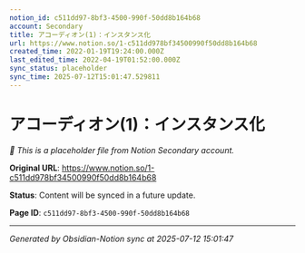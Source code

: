 ```yaml
---
notion_id: c511dd97-8bf3-4500-990f-50dd8b164b68
account: Secondary
title: アコーディオン(1)：インスタンス化
url: https://www.notion.so/1-c511dd978bf34500990f50dd8b164b68
created_time: 2022-01-19T19:24:00.000Z
last_edited_time: 2022-04-19T01:52:00.000Z
sync_status: placeholder
sync_time: 2025-07-12T15:01:47.529811
---
```


# アコーディオン(1)：インスタンス化

*🔄 This is a placeholder file from Notion Secondary account.*

**Original URL**: https://www.notion.so/1-c511dd978bf34500990f50dd8b164b68

**Status**: Content will be synced in a future update.

**Page ID**: `c511dd97-8bf3-4500-990f-50dd8b164b68`

---

*Generated by Obsidian-Notion sync at 2025-07-12 15:01:47*
